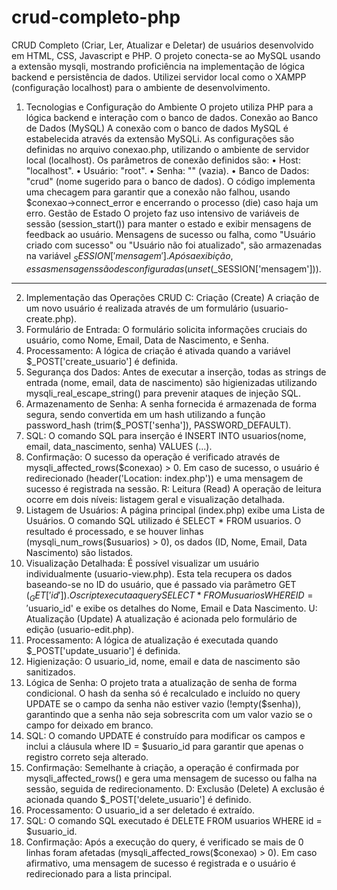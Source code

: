 # crud-completo-php
CRUD Completo (Criar, Ler, Atualizar e Deletar) de usuários desenvolvido em HTML, CSS, Javascript e PHP. O projeto conecta-se ao MySQL usando a extensão mysqli, mostrando proficiência na implementação de lógica backend e persistência de dados. Utilizei servidor local como o XAMPP (configuração localhost) para o ambiente de desenvolvimento.
1. Tecnologias e Configuração do Ambiente
O projeto utiliza PHP para a lógica backend e interação com o banco de dados.
Conexão ao Banco de Dados (MySQL)
A conexão com o banco de dados MySQL é estabelecida através da extensão MySQLi. As configurações são definidas no arquivo conexao.php, utilizando o ambiente de servidor local (localhost).
Os parâmetros de conexão definidos são:
• Host: "localhost".
• Usuário: "root".
• Senha: "" (vazia).
• Banco de Dados: "crud" (nome sugerido para o banco de dados).
O código implementa uma checagem para garantir que a conexão não falhou, usando $conexao->connect_error e encerrando o processo (die) caso haja um erro.
Gestão de Estado
O projeto faz uso intensivo de variáveis de sessão (session_start()) para manter o estado e exibir mensagens de feedback ao usuário. Mensagens de sucesso ou falha, como "Usuário criado com sucesso" ou "Usuário não foi atualizado", são armazenadas na variável $_SESSION['mensagem']. Após a exibição, essas mensagens são desconfiguradas (unset($_SESSION['mensagem'])).

--------------------------------------------------------------------------------
2. Implementação das Operações CRUD
C: Criação (Create)
A criação de um novo usuário é realizada através de um formulário (usuario-create.php).
1. Formulário de Entrada: O formulário solicita informações cruciais do usuário, como Nome, Email, Data de Nascimento, e Senha.
2. Processamento: A lógica de criação é ativada quando a variável $_POST['create_usuario'] é definida.
3. Segurança dos Dados: Antes de executar a inserção, todas as strings de entrada (nome, email, data de nascimento) são higienizadas utilizando mysqli_real_escape_string() para prevenir ataques de injeção SQL.
4. Armazenamento de Senha: A senha fornecida é armazenada de forma segura, sendo convertida em um hash utilizando a função password_hash (trim($_POST['senha']), PASSWORD_DEFAULT).
5. SQL: O comando SQL para inserção é INSERT INTO usuarios(nome, email, data_nascimento, senha) VALUES (...).
6. Confirmação: O sucesso da operação é verificado através de mysqli_affected_rows($conexao) > 0. Em caso de sucesso, o usuário é redirecionado (header('Location: index.php')) e uma mensagem de sucesso é registrada na sessão.
R: Leitura (Read)
A operação de leitura ocorre em dois níveis: listagem geral e visualização detalhada.
1. Listagem de Usuários: A página principal (index.php) exibe uma Lista de Usuários. O comando SQL utilizado é SELECT * FROM usuarios. O resultado é processado, e se houver linhas (mysqli_num_rows($usuarios) > 0), os dados (ID, Nome, Email, Data Nascimento) são listados.
2. Visualização Detalhada: É possível visualizar um usuário individualmente (usuario-view.php). Esta tela recupera os dados baseando-se no ID do usuário, que é passado via parâmetro GET ($_GET['id']). O script executa a query SELECT * FROM usuarios WHERE ID='$usuario_id' e exibe os detalhes do Nome, Email e Data Nascimento.
U: Atualização (Update)
A atualização é acionada pelo formulário de edição (usuario-edit.php).
1. Processamento: A lógica de atualização é executada quando $_POST['update_usuario'] é definida.
2. Higienização: O usuario_id, nome, email e data de nascimento são sanitizados.
3. Lógica de Senha: O projeto trata a atualização de senha de forma condicional. O hash da senha só é recalculado e incluído no query UPDATE se o campo da senha não estiver vazio (!empty($senha)), garantindo que a senha não seja sobrescrita com um valor vazio se o campo for deixado em branco.
4. SQL: O comando UPDATE é construído para modificar os campos e inclui a cláusula where ID = $usuario_id para garantir que apenas o registro correto seja alterado.
5. Confirmação: Semelhante à criação, a operação é confirmada por mysqli_affected_rows() e gera uma mensagem de sucesso ou falha na sessão, seguida de redirecionamento.
D: Exclusão (Delete)
A exclusão é acionada quando $_POST['delete_usuario'] é definido.
1. Processamento: O usuario_id a ser deletado é extraído.
2. SQL: O comando SQL executado é DELETE FROM usuarios WHERE id = $usuario_id.
3. Confirmação: Após a execução do query, é verificado se mais de 0 linhas foram afetadas (mysqli_affected_rows($conexao) > 0). Em caso afirmativo, uma mensagem de sucesso é registrada e o usuário é redirecionado para a lista principal.
